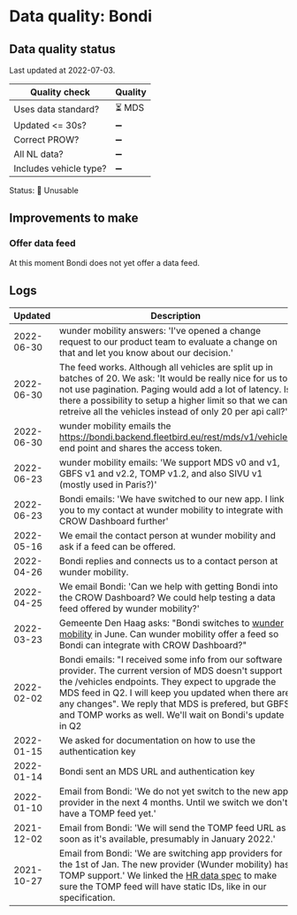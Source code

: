 # Data quality: Bondi

## Data quality status

Last updated at 2022-07-03.

| **Quality check**           | **Quality**
| --                          | --          |
| Uses data standard?         | ⏳ MDS
| Updated <= 30s?             | ➖
| Correct PROW?               | ➖
| All NL data?                | ➖
| Includes vehicle type?      | ➖

Status: 🔴 Unusable

## Improvements to make

### Offer data feed

At this moment Bondi does not yet offer a data feed.

## Logs

| Updated    | Description
| ----       | ---
| 2022-06-30 | wunder mobility answers: 'I've opened a change request to our product team to evaluate a change on that and let you know about our decision.'
| 2022-06-30 | The feed works. Although all vehicles are split up in batches of 20. We ask: 'It would be really nice for us to not use pagination. Paging would add a lot of latency. Is there a possibility to setup a higher limit so that we can retreive all the vehicles instead of only 20 per api call?'
| 2022-06-30 | wunder mobility emails the https://bondi.backend.fleetbird.eu/rest/mds/v1/vehicles end point and shares the access token.
| 2022-06-23 | wunder mobility emails: 'We support MDS v0 and v1, GBFS v1 and v2.2, TOMP v1.2, and also SIVU v1 (mostly used in Paris?)'
| 2022-06-23 | Bondi emails: 'We have switched to our new app. I link you to my contact at wunder mobility to integrate with CROW Dashboard further'
| 2022-05-16 | We email the contact person at wunder mobility and ask if a feed can be offered.
| 2022-04-26 | Bondi replies and connects us to a contact person at wunder mobility. 
| 2022-04-25 | We email Bondi: 'Can we help with getting Bondi into the CROW Dashboard? We could help testing a data feed offered by wunder mobility?'
| 2022-03-23 | Gemeente Den Haag asks: "Bondi switches to [wunder mobility](https://www.wundermobility.com/) in June. Can wunder mobility offer a feed so Bondi can integrate with CROW Dashboard?"
| 2022-02-02 | Bondi emails: "I received some info from our software provider. The current version of MDS doesn't support the /vehicles endpoints. They expect to upgrade the MDS feed in Q2. I will keep you updated when there are any changes". We reply that MDS is prefered, but GBFS and TOMP works as well. We'll wait on Bondi's update in Q2
| 2022-01-15 | We asked for documentation on how to use the authentication key
| 2022-01-14 | Bondi sent an MDS URL and authentication key
| 2022-01-10 | Email from Bondi: 'We do not yet switch to the new app provider in the next 4 months. Until we switch we don't have a TOMP feed yet.'
| 2021-12-02 | Email from Bondi: 'We will send the TOMP feed URL as soon as it's available, presumably in January 2022.'
| 2021-10-27 | Email from Bondi: 'We are switching app providers for the 1st of Jan. The new provider (Wunder mobility) has TOMP support.' We linked the [HR data spec](https://docs.crow.nl/deelfietsdashboard/hr-dataspec/) to make sure the TOMP feed will have static IDs, like in our specification.
